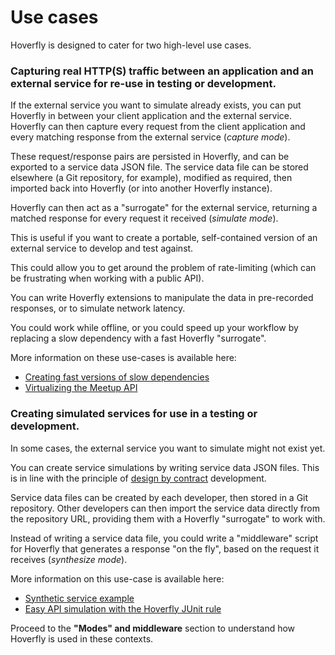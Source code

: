 # Use cases

Hoverfly is designed to cater for two high-level use cases.

### Capturing real HTTP(S) traffic between an application and an external service for re-use in testing or development.

If the external service you want to simulate already exists, you can put Hoverfly in between your client application and the external service. Hoverfly can then capture every request from the client application and every matching response from the external service (*capture mode*).

These request/response pairs are persisted in Hoverfly, and can be exported to a service data JSON file. The service data file can be stored elsewhere (a Git repository, for example), modified as required, then imported back into Hoverfly (or into another Hoverfly instance).

Hoverfly can then act as a "surrogate" for the external service, returning a matched response for every request it received (*simulate mode*).

This is useful if you want to create a portable, self-contained version of an external service to develop and test against. 

This could allow you to get around the problem of rate-limiting (which can be frustrating when working with a public API). 

You can write Hoverfly extensions to manipulate the data in pre-recorded responses, or to simulate network latency. 

You could work while offline, or you could speed up your workflow by replacing a slow dependency with a fast Hoverfly "surrogate".

More information on these use-cases is available here:

* [Creating fast versions of slow dependencies](http://www.specto.io/blog/speeding-up-your-slow-dependencies.html)
* [Virtualizing the Meetup API](http://www.specto.io/blog/hoverfly-meetup-api.html)


### Creating simulated services for use in a testing or development.

In some cases, the external service you want to simulate might not exist yet. 

You can create service simulations by writing service data JSON files. This is in line with the principle of [design by contract](https://en.wikipedia.org/wiki/Design_by_contract) development.

Service data files can be created by each developer, then stored in a Git repository. Other developers can then import the service data directly from the repository URL, providing them with a Hoverfly "surrogate" to work with.

Instead of writing a service data file, you could write a "middleware" script for Hoverfly that generates a response "on the fly", based on the request it receives (*synthesize mode*).  

More information on this use-case is available here:

* [Synthetic service example](https://github.com/SpectoLabs/hoverfly/tree/master/examples/middleware/synthetic_flight_search)
* [Easy API simulation with the Hoverfly JUnit rule](https://specto.io/blog/hoverfly-junit-api-simulation.html)

Proceed to the **"Modes" and middleware** section to understand how Hoverfly is used in these contexts.


